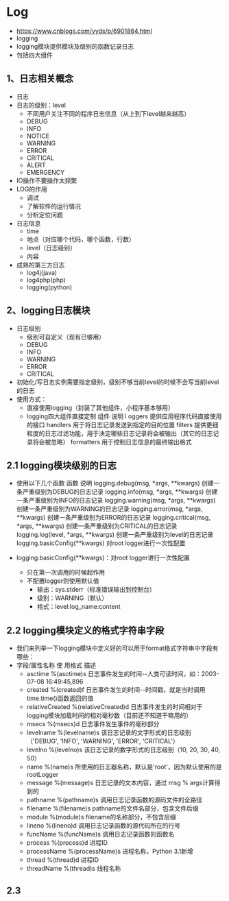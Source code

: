 # Log
- https://www.cnblogs.com/yyds/p/6901864.html
- logging
- logging模块提供模块及级别的函数记录日志
- 包括四大组件

## 1、日志相关概念
- 日志
- 日志的级别：level
    - 不同用户关注不同的程序日志信息（从上到下level越来越高）
    - DEBUG
    - INFO
    - NOTICE
    - WARNING
    - ERROR
    - CRITICAL
    - ALERT
    - EMERGENCY
- IO操作不要操作太频繁
- LOG的作用
    - 调试
    - 了解软件的运行情况
    - 分析定位问题
- 日志信息
    - time
    - 地点（对应哪个代码，哪个函数，行数）
    - level（日志级别）
    - 内容
- 成熟的第三方日志
    - log4j(java)
    - log4php(php)
    - logging(python)    

## 2、logging日志模块
- 日志级别
    - 级别可自定义（现有已够用）
    - DEBUG
    - INFO
    - WARNING
    - ERROR
    - CRITICAL
- 初始化/写日志实例需要指定级别，级别不够当前level的时候不会写当前level的日志
- 使用方式：
    - 直接使用logging（封装了其他组件，小程序基本够用）
    - logging四大组件直接定制
        组件 	            说明
l       oggers 	            提供应用程序代码直接使用的接口
        handlers 	        用于将日志记录发送到指定的目的位置
        filters 	        提供更细粒度的日志过滤功能，用于决定哪些日志记录将会被输出（其它的日志记录将会被忽略）
        formatters 	        用于控制日志信息的最终输出格式
        
## 2.1 logging模块级别的日志
- 使用以下几个函数
    函数 	                                  说明
    logging.debug(msg, *args, **kwargs) 	   创建一条严重级别为DEBUG的日志记录
    logging.info(msg, *args, **kwargs) 	   创建一条严重级别为INFO的日志记录
    logging.warning(msg, *args, **kwargs) 	   创建一条严重级别为WARNING的日志记录
    logging.error(msg, *args, **kwargs) 	   创建一条严重级别为ERROR的日志记录
    logging.critical(msg, *args, **kwargs)    创建一条严重级别为CRITICAL的日志记录
    logging.log(level, *args, **kwargs) 	   创建一条严重级别为level的日志记录
    logging.basicConfig(**kwargs) 	           对root logger进行一次性配置

-  logging.basicConfig(**kwargs)：对root logger进行一次性配置
    - 只在第一次调用的时候起作用
    - 不配置logger则使用默认值
        - 输出：sys.stderr（标准错误输出到控制台）
        - 级别：WARNING（默认）
        - 格式：level:log_name:content
        
## 2.2 logging模块定义的格式字符串字段        
- 我们来列举一下logging模块中定义好的可以用于format格式字符串中字段有哪些：
- 字段/属性名称	              使 用格式	                                             描述
    - asctime	                     %(asctime)s	                    日志事件发生的时间--人类可读时间，如：2003-07-08 16:49:45,896
    - created	                     %(created)f                       日志事件发生的时间--时间戳，就是当时调用time.time()函数返回的值
    - relativeCreated             %(relativeCreated)d	                日志事件发生的时间相对于logging模块加载时间的相对毫秒数（目前还不知道干嘛用的）
    - msecs	                     %(msecs)d	                            日志事件发生事件的毫秒部分
    - levelname	                 %(levelname)s	                       该日志记录的文字形式的日志级别（'DEBUG', 'INFO', 'WARNING', 'ERROR', 'CRITICAL'）
    - levelno	                     %(levelno)s	                     该日志记录的数字形式的日志级别（10, 20, 30, 40, 50）
    - name	                     %(name)s	                            所使用的日志器名称，默认是'root'，因为默认使用的是 rootLogger
    - message	                     %(message)s	                      日志记录的文本内容，通过 msg % args计算得到的
    - pathname	                  %(pathname)s	                         调用日志记录函数的源码文件的全路径
    - filename	                  %(filename)s	                        pathname的文件名部分，包含文件后缀
    - module	                      %(module)s	                    filename的名称部分，不包含后缀
    - lineno	                      %(lineno)d	                     调用日志记录函数的源代码所在的行号
    - funcName	                  %(funcName)s	                        调用日志记录函数的函数名
    - process	                      %(process)d	                               进程ID
    - processName	                  %(processName)s	                  进程名称，Python 3.1新增
    - thread	                     %(thread)d	                          进程ID
    - threadName	                 %(thread)s	                          线程名称
    
## 2.3 